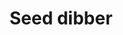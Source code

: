 ---
layout: item
title: Seed dibber
item-id: 5343
datatable: true
id: 5343
name: "Seed dibber"
members: true
lowalch: 2
highalch: 3
examine: "Use this to plant seeds with."
monsters:
  - id: 3114
    name: "Farmer"
    members: false
    combat_level: 7
    wiki_url: "https://oldschool.runescape.wiki/w/Farmer"
    drops:
      - quantity: "1"
        rarity: 0.015625
    image: "https://oldschool.runescape.wiki/images/3/3d/Farmer.png?1e65e"
---